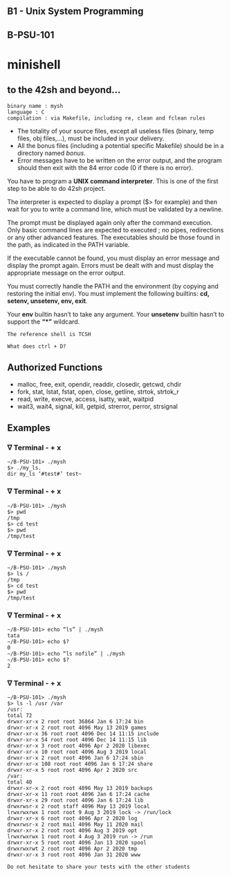 ## B1 - Unix System Programming

## B-PSU-101

# minishell

## to the 42sh and beyond...

```
binary name : mysh
language : C
compilation : via Makefile, including re, clean and fclean rules
```
- The totality of your source files, except all useless files (binary, temp files, obj
    files,...), must be included in your delivery.
- All the bonus files (including a potential specific Makefile) should be in a directory
    named _bonus_.
- Error messages have to be written on the error output, and the program should
    then exit with the 84 error code (0 if there is no error).

You have to program a **UNIX command interpreter**.
This is one of the first step to be able to do 42sh project.

The interpreter is expected to display a prompt ($> for example) and then wait for you to write a command
line, which must be validated by a newline.

The prompt must be displayed again only after the command execution.
Only basic command lines are expected to executed ; no pipes, redirections or any other advanced features.
The executables should be those found in the path, as indicated in the PATH variable.

If the executable cannot be found, you must display an error message and display the prompt again.
Errors must be dealt with and must display the appropriate message on the error output.

You must correctly handle the PATH and the environment (by copying and restoring the initial env).
You must implement the following builtins: **cd, setenv, unsetenv, env, exit**.

Your **env** builtin hasn’t to take any argument. Your **unsetenv** builtin hasn’t to support the **“*”** wildcard.

```
The reference shell is TCSH
```
```
What does ctrl + D?
```

## Authorized Functions

- malloc, free, exit, opendir, readdir, closedir, getcwd, chdir
- fork, stat, lstat, fstat, open, close, getline, strtok, strtok_r
- read, write, execve, access, isatty, wait, waitpid
- wait3, wait4, signal, kill, getpid, strerror, perror, strsignal

## Examples

### ∇ Terminal - + x

```
∼/B-PSU-101> ./mysh
$> ./my_ls.
dir my_ls ‘#test#’ test~
```
### ∇ Terminal - + x

```
∼/B-PSU-101> ./mysh
$> pwd
/tmp
$> cd test
$> pwd
/tmp/test
```
### ∇ Terminal - + x

```
∼/B-PSU-101> ./mysh
$> ls /
/tmp
$> cd test
$> pwd
/tmp/test
```
### ∇ Terminal - + x

```
∼/B-PSU-101> echo “ls” | ./mysh
tata
∼/B-PSU-101> echo $?
0
∼/B-PSU-101> echo “ls nofile” | ./mysh
∼/B-PSU-101> echo $?
2
```

### ∇ Terminal - + x
```
∼/B-PSU-101> ./mysh
$> ls -l /usr /var
/usr:
total 72
drwxr-xr-x 2 root root 36864 Jan 6 17:24 bin
drwxr-xr-x 2 root root 4096 May 13 2019 games
drwxr-xr-x 36 root root 4096 Dec 14 11:15 include
drwxr-xr-x 54 root root 4096 Dec 14 11:15 lib
drwxr-xr-x 3 root root 4096 Apr 2 2020 libexec
drwxr-xr-x 10 root root 4096 Aug 3 2019 local
drwxr-xr-x 2 root root 4096 Jan 6 17:24 sbin
drwxr-xr-x 108 root root 4096 Jan 6 17:24 share
drwxr-xr-x 5 root root 4096 Apr 2 2020 src
/var:
total 40
drwxr-xr-x 2 root root 4096 May 13 2019 backups
drwxr-xr-x 11 root root 4096 Jan 6 17:24 cache
drwxr-xr-x 29 root root 4096 Jan 6 17:24 lib
drwxrwsr-x 2 root staff 4096 May 13 2019 local
lrwxrwxrwx 1 root root 9 Aug 3 2019 lock -> /run/lock
drwxr-xr-x 6 root root 4096 Apr 2 2020 log
drwxrwsr-x 2 root mail 4096 May 11 2020 mail
drwxr-xr-x 2 root root 4096 Aug 3 2019 opt
lrwxrwxrwx 1 root root 4 Aug 3 2019 run -> /run
drwxr-xr-x 5 root root 4096 Jan 13 2020 spool
drwxrwxrwt 2 root root 4096 Apr 2 2020 tmp
drwxr-xr-x 3 root root 4096 Jan 31 2020 www
```
```
Do not hesitate to share your tests with the other students
```

